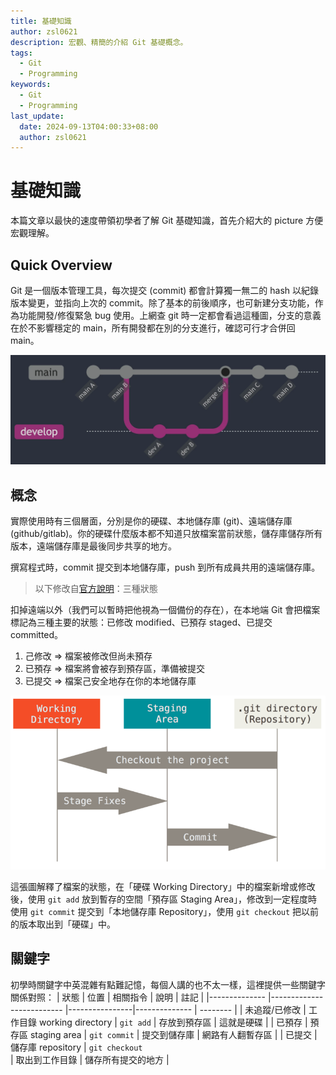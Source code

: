 ```yaml
---
title: 基礎知識
author: zsl0621
description: 宏觀、精簡的介紹 Git 基礎概念。
tags:
  - Git
  - Programming
keywords:
  - Git
  - Programming
last_update:
  date: 2024-09-13T04:00:33+08:00
  author: zsl0621
---
```


# 基礎知識
本篇文章以最快的速度帶領初學者了解 Git 基礎知識，首先介紹大的 picture 方便宏觀理解。

## Quick Overview
Git 是一個版本管理工具，每次提交 (commit) 都會計算獨一無二的 hash 以紀錄版本變更，並指向上次的 commit。除了基本的前後順序，也可新建分支功能，作為功能開發/修復緊急 bug 使用。上網查 git 時一定都會看過這種圖，分支的意義在於不影響穩定的 main，所有開發都在別的分支進行，確認可行才合併回 main。

![Git branch](branch.webp "Git branch")

## 概念
實際使用時有三個層面，分別是你的硬碟、本地儲存庫 (git)、遠端儲存庫 (github/gitlab)。你的硬碟什麼版本都不知道只放檔案當前狀態，儲存庫儲存所有版本，遠端儲存庫是最後同步共享的地方。

撰寫程式時，commit 提交到本地儲存庫，push 到所有成員共用的遠端儲存庫。

> 以下修改自[官方說明](https://git-scm.com/book/zh-tw/v2/%E9%96%8B%E5%A7%8B-Git-%E5%9F%BA%E7%A4%8E%E8%A6%81%E9%BB%9E)：三種狀態   

扣掉遠端以外（我們可以暫時把他視為一個備份的存在），在本地端 Git 會把檔案標記為三種主要的狀態：已修改 modified、已預存 staged、已提交  committed。 
1. 己修改 => 檔案被修改但尚未預存
2. 已預存 => 檔案將會被存到預存區，準備被提交
3. 已提交 => 檔案己安全地存在你的本地儲存庫

![Git 檔案狀態](areas.png "Git 檔案狀態")

這張圖解釋了檔案的狀態，在「硬碟 Working Directory」中的檔案新增或修改後，使用 `git add` 放到暫存的空間「預存區 Staging Area」，修改到一定程度時使用 `git commit` 提交到「本地儲存庫 Repository」，使用 `git checkout` 把以前的版本取出到「硬碟」中。



## 關鍵字
初學時關鍵字中英混雜有點難記憶，每個人講的也不太一樣，這裡提供一些關鍵字關係對照：
| 狀態           | 位置                      | 相關指令        |   說明         |  註記     |
|-------------- |-------------------------- |----------------|-------------- | -------- |
| 未追蹤/已修改   | 工作目錄 working directory | `git add`      | 存放到預存區    | 這就是硬碟 |
| 已預存         | 預存區 staging area        | `git commit`   | 提交到儲存庫    | 網路有人翻暫存區 |
| 已提交         | 儲存庫 repository          | `git checkout`<br/> | 取出到工作目錄  | 儲存所有提交的地方  |